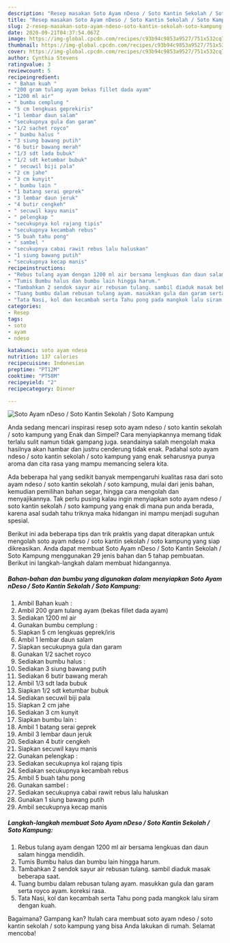 ```yaml
---
description: "Resep masakan Soto Ayam nDeso / Soto Kantin Sekolah / Soto Kampung | Bahan Membuat Soto Ayam nDeso / Soto Kantin Sekolah / Soto Kampung Yang Menggugah Selera"
title: "Resep masakan Soto Ayam nDeso / Soto Kantin Sekolah / Soto Kampung | Bahan Membuat Soto Ayam nDeso / Soto Kantin Sekolah / Soto Kampung Yang Menggugah Selera"
slug: 2-resep-masakan-soto-ayam-ndeso-soto-kantin-sekolah-soto-kampung-bahan-membuat-soto-ayam-ndeso-soto-kantin-sekolah-soto-kampung-yang-menggugah-selera
date: 2020-09-21T04:37:54.067Z
image: https://img-global.cpcdn.com/recipes/c93b94c9853a9527/751x532cq70/soto-ayam-ndeso-soto-kantin-sekolah-soto-kampung-foto-resep-utama.jpg
thumbnail: https://img-global.cpcdn.com/recipes/c93b94c9853a9527/751x532cq70/soto-ayam-ndeso-soto-kantin-sekolah-soto-kampung-foto-resep-utama.jpg
cover: https://img-global.cpcdn.com/recipes/c93b94c9853a9527/751x532cq70/soto-ayam-ndeso-soto-kantin-sekolah-soto-kampung-foto-resep-utama.jpg
author: Cynthia Stevens
ratingvalue: 3
reviewcount: 5
recipeingredient:
- " Bahan kuah "
- "200 gram tulang ayam bekas fillet dada ayam"
- "1200 ml air"
- " bumbu cemplung "
- "5 cm lengkuas geprekiris"
- "1 lembar daun salam"
- "secukupnya gula dan garam"
- "1/2 sachet royco"
- " bumbu halus "
- "3 siung bawang putih"
- "6 butir bawang merah"
- "1/3 sdt lada bubuk"
- "1/2 sdt ketumbar bubuk"
- " secuwil biji pala"
- "2 cm jahe"
- "3 cm kunyit"
- " bumbu lain "
- "1 batang serai geprek"
- "3 lembar daun jeruk"
- "4 butir cengkeh"
- " secuwil kayu manis"
- " pelengkap "
- "secukupnya kol rajang tipis"
- "secukupnya kecambah rebus"
- "5 buah tahu pong"
- " sambel "
- "secukupnya cabai rawit rebus lalu haluskan"
- "1 siung bawang putih"
- "secukupnya kecap manis"
recipeinstructions:
- "Rebus tulang ayam dengan 1200 ml air bersama lengkuas dan daun salam hingga mendidih."
- "Tumis Bumbu halus dan bumbu lain hingga harum."
- "Tambahkan 2 sendok sayur air rebusan tulang. sambil diaduk masak beberapa saat."
- "Tuang bumbu dalam rebusan tulang ayam. masukkan gula dan garam serta royco ayam. koreksi rasa."
- "Tata Nasi, kol dan kecambah serta Tahu pong pada mangkok lalu siram dengan kuah."
categories:
- Resep
tags:
- soto
- ayam
- ndeso

katakunci: soto ayam ndeso 
nutrition: 137 calories
recipecuisine: Indonesian
preptime: "PT12M"
cooktime: "PT58M"
recipeyield: "2"
recipecategory: Dinner

---
```



![Soto Ayam nDeso / Soto Kantin Sekolah / Soto Kampung](https://img-global.cpcdn.com/recipes/c93b94c9853a9527/751x532cq70/soto-ayam-ndeso-soto-kantin-sekolah-soto-kampung-foto-resep-utama.jpg)

Anda sedang mencari inspirasi resep soto ayam ndeso / soto kantin sekolah / soto kampung yang Enak dan Simpel? Cara menyiapkannya memang tidak terlalu sulit namun tidak gampang juga. seandainya salah mengolah maka hasilnya akan hambar dan justru cenderung tidak enak. Padahal soto ayam ndeso / soto kantin sekolah / soto kampung yang enak seharusnya punya aroma dan cita rasa yang mampu memancing selera kita.

Ada beberapa hal yang sedikit banyak mempengaruhi kualitas rasa dari soto ayam ndeso / soto kantin sekolah / soto kampung, mulai dari jenis bahan, kemudian pemilihan bahan segar, hingga cara mengolah dan menyajikannya. Tak perlu pusing kalau ingin menyiapkan soto ayam ndeso / soto kantin sekolah / soto kampung yang enak di mana pun anda berada, karena asal sudah tahu triknya maka hidangan ini mampu menjadi suguhan spesial.




Berikut ini ada beberapa tips dan trik praktis yang dapat diterapkan untuk mengolah soto ayam ndeso / soto kantin sekolah / soto kampung yang siap dikreasikan. Anda dapat membuat Soto Ayam nDeso / Soto Kantin Sekolah / Soto Kampung menggunakan 29 jenis bahan dan 5 tahap pembuatan. Berikut ini langkah-langkah dalam membuat hidangannya.

<!--inarticleads1-->

##### Bahan-bahan dan bumbu yang digunakan dalam menyiapkan Soto Ayam nDeso / Soto Kantin Sekolah / Soto Kampung:

1. Ambil  Bahan kuah :
1. Ambil 200 gram tulang ayam (bekas fillet dada ayam)
1. Sediakan 1200 ml air
1. Gunakan  bumbu cemplung :
1. Siapkan 5 cm lengkuas geprek/iris
1. Ambil 1 lembar daun salam
1. Siapkan secukupnya gula dan garam
1. Gunakan 1/2 sachet royco
1. Sediakan  bumbu halus :
1. Sediakan 3 siung bawang putih
1. Sediakan 6 butir bawang merah
1. Ambil 1/3 sdt lada bubuk
1. Siapkan 1/2 sdt ketumbar bubuk
1. Sediakan  secuwil biji pala
1. Siapkan 2 cm jahe
1. Sediakan 3 cm kunyit
1. Siapkan  bumbu lain :
1. Ambil 1 batang serai geprek
1. Ambil 3 lembar daun jeruk
1. Sediakan 4 butir cengkeh
1. Siapkan  secuwil kayu manis
1. Gunakan  pelengkap :
1. Sediakan secukupnya kol rajang tipis
1. Sediakan secukupnya kecambah rebus
1. Ambil 5 buah tahu pong
1. Gunakan  sambel :
1. Sediakan secukupnya cabai rawit rebus lalu haluskan
1. Gunakan 1 siung bawang putih
1. Ambil secukupnya kecap manis




<!--inarticleads2-->

##### Langkah-langkah membuat Soto Ayam nDeso / Soto Kantin Sekolah / Soto Kampung:

1. Rebus tulang ayam dengan 1200 ml air bersama lengkuas dan daun salam hingga mendidih.
1. Tumis Bumbu halus dan bumbu lain hingga harum.
1. Tambahkan 2 sendok sayur air rebusan tulang. sambil diaduk masak beberapa saat.
1. Tuang bumbu dalam rebusan tulang ayam. masukkan gula dan garam serta royco ayam. koreksi rasa.
1. Tata Nasi, kol dan kecambah serta Tahu pong pada mangkok lalu siram dengan kuah.




Bagaimana? Gampang kan? Itulah cara membuat soto ayam ndeso / soto kantin sekolah / soto kampung yang bisa Anda lakukan di rumah. Selamat mencoba!
